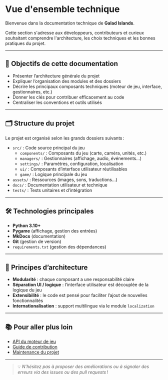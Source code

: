 # Vue d'ensemble technique

Bienvenue dans la documentation technique de **Galad Islands**.

Cette section s'adresse aux développeurs, contributeurs et curieux souhaitant comprendre l'architecture, les choix techniques et les bonnes pratiques du projet.

---

## 🚀 Objectifs de cette documentation

- Présenter l’architecture générale du projet
- Expliquer l’organisation des modules et des dossiers
- Décrire les principaux composants techniques (moteur de jeu, interface, gestionnaires, etc.)
- Donner les clés pour contribuer efficacement au code
- Centraliser les conventions et outils utilisés

---

## 🗂️ Structure du projet

Le projet est organisé selon les grands dossiers suivants :

- `src/` : Code source principal du jeu
    - `components/` : Composants du jeu (carte, caméra, unités, etc.)
    - `managers/` : Gestionnaires (affichage, audio, événements…)
    - `settings/` : Paramètres, configuration, localisation
    - `ui/` : Composants d’interface utilisateur réutilisables
    - `game/` : Logique principale du jeu
- `assets/` : Ressources (images, sons, traductions…)
- `docs/` : Documentation utilisateur et technique
- `tests/` : Tests unitaires et d’intégration

---

## 🛠️ Technologies principales

- **Python 3.10+**
- **Pygame** (affichage, gestion des entrées)
- **MkDocs** (documentation)
- **Git** (gestion de version)
- `requirements.txt` (gestion des dépendances)

---

## 📐 Principes d’architecture

- **Modularité** : chaque composant a une responsabilité claire
- **Séparation UI / logique** : l’interface utilisateur est découplée de la logique du jeu
- **Extensibilité** : le code est pensé pour faciliter l’ajout de nouvelles fonctionnalités
- **Internationalisation** : support multilingue via le module `localization`

---

## 📚 Pour aller plus loin

- [API du moteur de jeu](api/game-engine.md)
- [Guide de contribution](contributing.md)
- [Maintenance du projet](maintenance.md)

---

> 💡 *N’hésitez pas à proposer des améliorations ou à signaler des erreurs via des issues ou des pull requests !*